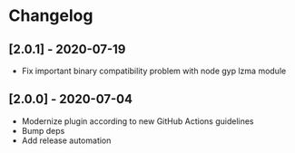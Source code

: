 # Changelog

## [2.0.1] - 2020-07-19
- Fix important binary compatibility problem with node gyp lzma module

## [2.0.0] - 2020-07-04
- Modernize plugin according to new GitHub Actions guidelines
- Bump deps
- Add release automation
